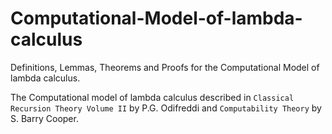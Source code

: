 # Computational-Model-of-lambda-calculus
Definitions, Lemmas, Theorems and Proofs for the Computational Model of lambda calculus.

The Computational model of lambda calculus described in `Classical Recursion Theory Volume II` by P.G. Odifreddi
and `Computability Theory` by S. Barry Cooper. 
